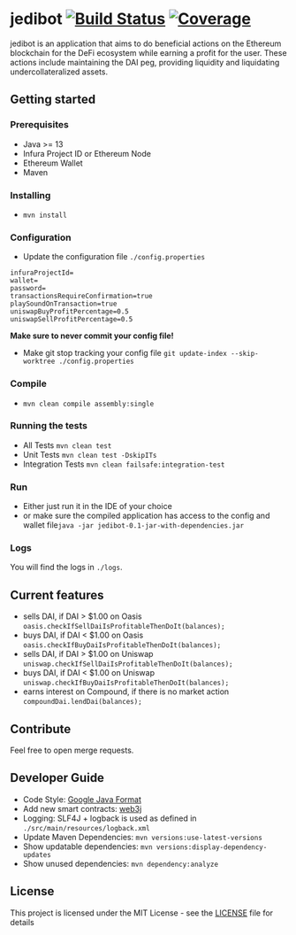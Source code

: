 # jedibot [![Build Status](https://travis-ci.com/DevelGao/jedibot.svg?branch=master)](https://travis-ci.com/DevelGao/jedibot) [![Coverage](https://sonarcloud.io/api/project_badges/measure?project=DevelGao_jedibot&metric=coverage)](https://sonarcloud.io/dashboard?id=DevelGao_jedibot)

jedibot is an application that aims to do beneficial actions on the Ethereum blockchain for the DeFi ecosystem while earning a profit for the user. These actions include maintaining the DAI peg, providing liquidity and liquidating undercollateralized assets.

## Getting started

### Prerequisites

- Java >= 13
- Infura Project ID or Ethereum Node
- Ethereum Wallet
- Maven

### Installing

- ```mvn install```

### Configuration

- Update the configuration file ```./config.properties```

```
infuraProjectId=
wallet=
password=
transactionsRequireConfirmation=true
playSoundOnTransaction=true
uniswapBuyProfitPercentage=0.5
uniswapSellProfitPercentage=0.5
```

__Make sure to never commit your config file!__

- Make git stop tracking your config file ```git update-index --skip-worktree ./config.properties```

### Compile

- ```mvn clean compile assembly:single```

### Running the tests

- All Tests ```mvn clean test```
- Unit Tests ```mvn clean test -DskipITs```
- Integration Tests ```mvn clean failsafe:integration-test```

### Run 

- Either just run it in the IDE of your choice
- or make sure the compiled application has access to the config and wallet file```java -jar jedibot-0.1-jar-with-dependencies.jar```

### Logs

You will find the logs in ```./logs```.

## Current features

- sells DAI, if DAI > $1.00 on Oasis ```oasis.checkIfSellDaiIsProfitableThenDoIt(balances);```
- buys DAI, if DAI < $1.00 on Oasis ```oasis.checkIfBuyDaiIsProfitableThenDoIt(balances);```
- sells DAI, if DAI > $1.00 on Uniswap ```uniswap.checkIfSellDaiIsProfitableThenDoIt(balances);```
- buys DAI, if DAI < $1.00 on Uniswap ```uniswap.checkIfBuyDaiIsProfitableThenDoIt(balances);```
- earns interest on Compound, if there is no market action ```compoundDai.lendDai(balances);```

## Contribute

Feel free to open merge requests.

## Developer Guide

- Code Style: [Google Java Format](https://github.com/google/google-java-format/blob/master/README.md)
- Add new smart contracts: [web3j](https://github.com/web3j/web3j)
- Logging: SLF4J + logback is used as defined in ```./src/main/resources/logback.xml```
- Update Maven Dependencies: ```mvn versions:use-latest-versions```
- Show updatable dependencies: ```mvn versions:display-dependency-updates```
- Show unused dependencies: ```mvn dependency:analyze```

## License

This project is licensed under the MIT License - see the [LICENSE](LICENSE) file for details
